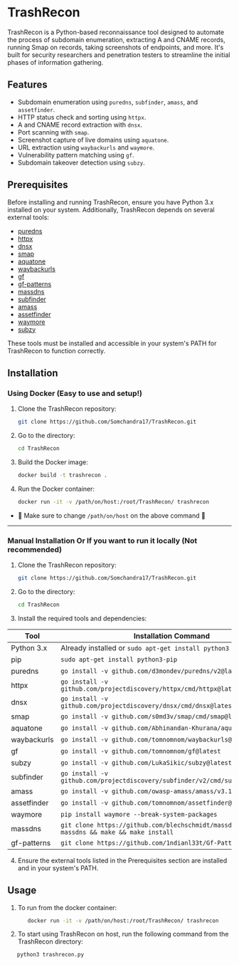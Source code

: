 # TrashRecon

TrashRecon is a Python-based reconnaissance tool designed to automate the process of subdomain enumeration, extracting A and CNAME records, running Smap on records, taking screenshots of endpoints, and more. It's built for security researchers and penetration testers to streamline the initial phases of information gathering.

## Features

- Subdomain enumeration using `puredns`, `subfinder`, `amass`, and `assetfinder`.
- HTTP status check and sorting using `httpx`.
- A and CNAME record extraction with `dnsx`.
- Port scanning with `smap`.
- Screenshot capture of live domains using `aquatone`.
- URL extraction using `waybackurls` and `waymore`.
- Vulnerability pattern matching using `gf`.
- Subdomain takeover detection using `subzy`.

## Prerequisites

Before installing and running TrashRecon, ensure you have Python 3.x installed on your system. Additionally, TrashRecon depends on several external tools:

- [puredns](https://github.com/d3mondev/puredns)
- [httpx](https://github.com/projectdiscovery/httpx)
- [dnsx](https://github.com/projectdiscovery/dnsx)
- [smap](https://github.com/s0md3v/Smap)
- [aquatone](https://github.com/Abhinandan-Khurana/aquatone)
- [waybackurls](https://github.com/tomnomnom/waybackurls)
- [gf](https://github.com/tomnomnom/gf)
- [gf-patterns](https://github.com/1ndianl33t/Gf-Patterns)
- [massdns](https://github.com/blechschmidt/massdns)
- [subfinder](https://github.com/projectdiscovery/subfinder)
- [amass](https://github.com/OWASP/Amass)
- [assetfinder](https://github.com/tomnomnom/assetfinder)
- [waymore](https://github.com/xnl-h4ck3r/waymore)
- [subzy](https://github.com/LukaSikic/subzy)

These tools must be installed and accessible in your system's PATH for TrashRecon to function correctly.

## Installation

### Using Docker (Easy to use and setup!)

1. Clone the TrashRecon repository:
   ```bash
   git clone https://github.com/Somchandra17/TrashRecon.git
   ```
2. Go to the directory:
   ```bash
   cd TrashRecon
   ```
3. Build the Docker image:
   ```bash
   docker build -t trashrecon .
   ```
4. Run the Docker container:
   ```bash
   docker run -it -v /path/on/host:/root/TrashRecon/ trashrecon
   ```
- 🚧 Make sure to change ```/path/on/host``` on the above command 🚧

---
### Manual Installation Or If you want to run it locally (Not recommended)

1. Clone the TrashRecon repository:
   ```bash
   git clone https://github.com/Somchandra17/TrashRecon.git
   ```
2. Go to the directory:
   ```bash
   cd TrashRecon
   ```
3. Install the required tools and dependencies:

| Tool            | Installation Command                                                                 | Path to Copy Wordlist |
|-----------------|--------------------------------------------------------------------------------------|-----------------------|
| Python 3.x      | Already installed or `sudo apt-get install python3`                                  |                       |
| pip             | `sudo apt-get install python3-pip`                                                   |                       |
| puredns         | `go install -v github.com/d3mondev/puredns/v2@latest`                                | `/root/.config/puredns/resolvers.txt` |
| httpx           | `go install -v github.com/projectdiscovery/httpx/cmd/httpx@latest`                   |                       |
| dnsx            | `go install -v github.com/projectdiscovery/dnsx/cmd/dnsx@latest`                     |                       |
| smap            | `go install -v github.com/s0md3v/smap/cmd/smap@latest`                               |                       |
| aquatone        | `go install -v github.com/Abhinandan-Khurana/aquatone@v1.7.2`                        |                       |
| waybackurls     | `go install -v github.com/tomnomnom/waybackurls@latest`                              |                       |
| gf              | `go install -v github.com/tomnomnom/gf@latest`                                       |                       |
| subzy           | `go install -v github.com/LukaSikic/subzy@latest`                                    |                       |
| subfinder       | `go install -v github.com/projectdiscovery/subfinder/v2/cmd/subfinder@latest`        |                       |
| amass           | `go install -v github.com/owasp-amass/amass/v3.19.2/...@master`                      |                       |
| assetfinder     | `go install -v github.com/tomnomnom/assetfinder@latest`                              |                       |
| waymore         | `pip install waymore --break-system-packages`                                        |                       |
| massdns         | `git clone https://github.com/blechschmidt/massdns.git && cd massdns && make && make install` | `/app/subdomains-top1million-110000.txt` |
| gf-patterns     | `git clone https://github.com/1ndianl33t/Gf-Patterns /root/.gf`                      |                       |

4. Ensure the external tools listed in the Prerequisites section are installed and in your system's PATH.

## Usage
1. To run from the docker container:

   ```bash
      docker run -it -v /path/on/host:/root/TrashRecon/ trashrecon
   ```

3. To start using TrashRecon on host, run the following command from the TrashRecon directory:

```bash
   python3 trashrecon.py
```
